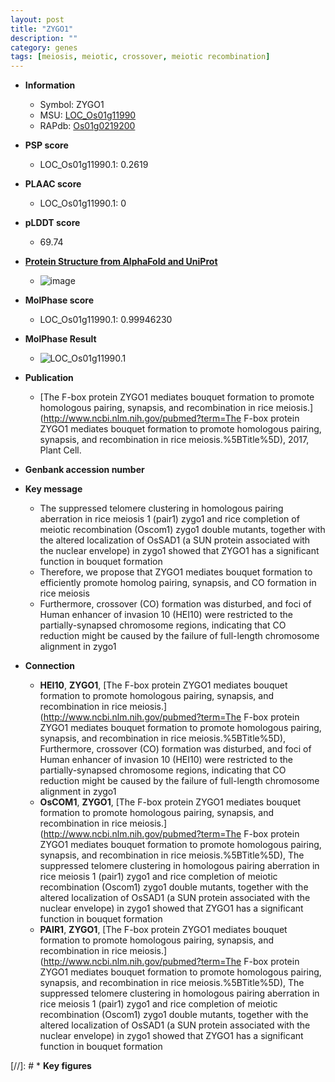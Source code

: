 ```yaml
---
layout: post
title: "ZYGO1"
description: ""
category: genes
tags: [meiosis, meiotic, crossover, meiotic recombination]
---
```


* **Information**  
    + Symbol: ZYGO1  
    + MSU: [LOC_Os01g11990](http://rice.plantbiology.msu.edu/cgi-bin/ORF_infopage.cgi?orf=LOC_Os01g11990)  
    + RAPdb: [Os01g0219200](http://rapdb.dna.affrc.go.jp/viewer/gbrowse_details/irgsp1?name=Os01g0219200)  

* **PSP score**  
    + LOC_Os01g11990.1: 0.2619 

* **PLAAC score**  
    + LOC_Os01g11990.1: 0 

* **pLDDT score**
    + 69.74

* **[Protein Structure from AlphaFold and UniProt](https://www.uniprot.org/uniprotkb/Q0JPJ6/entry#structure)**
    + ![image](https://ricepsp.github.io/images/Q0/AF-Q0JPJ6-F1.png)

* **MolPhase score**
    + LOC_Os01g11990.1: 0.99946230

* **MolPhase Result**
    + ![LOC_Os01g11990.1](https://304243504.github.io/Pictures/LOC_Os01g/LOC_Os01g11990.1.png)

* **Publication**  
    + [The F-box protein ZYGO1 mediates bouquet formation to promote homologous pairing, synapsis, and recombination in rice meiosis.](http://www.ncbi.nlm.nih.gov/pubmed?term=The F-box protein ZYGO1 mediates bouquet formation to promote homologous pairing, synapsis, and recombination in rice meiosis.%5BTitle%5D), 2017, Plant Cell.

* **Genbank accession number**  

* **Key message**  
    + The suppressed telomere clustering in homologous pairing aberration in rice meiosis 1 (pair1) zygo1 and rice completion of meiotic recombination (Oscom1) zygo1 double mutants, together with the altered localization of OsSAD1 (a SUN protein associated with the nuclear envelope) in zygo1 showed that ZYGO1 has a significant function in bouquet formation
    + Therefore, we propose that ZYGO1 mediates bouquet formation to efficiently promote homolog pairing, synapsis, and CO formation in rice meiosis
    + Furthermore, crossover (CO) formation was disturbed, and foci of Human enhancer of invasion 10 (HEI10) were restricted to the partially-synapsed chromosome regions, indicating that CO reduction might be caused by the failure of full-length chromosome alignment in zygo1

* **Connection**  
    + __HEI10__, __ZYGO1__, [The F-box protein ZYGO1 mediates bouquet formation to promote homologous pairing, synapsis, and recombination in rice meiosis.](http://www.ncbi.nlm.nih.gov/pubmed?term=The F-box protein ZYGO1 mediates bouquet formation to promote homologous pairing, synapsis, and recombination in rice meiosis.%5BTitle%5D),  Furthermore, crossover (CO) formation was disturbed, and foci of Human enhancer of invasion 10 (HEI10) were restricted to the partially-synapsed chromosome regions, indicating that CO reduction might be caused by the failure of full-length chromosome alignment in zygo1
    + __OsCOM1__, __ZYGO1__, [The F-box protein ZYGO1 mediates bouquet formation to promote homologous pairing, synapsis, and recombination in rice meiosis.](http://www.ncbi.nlm.nih.gov/pubmed?term=The F-box protein ZYGO1 mediates bouquet formation to promote homologous pairing, synapsis, and recombination in rice meiosis.%5BTitle%5D),  The suppressed telomere clustering in homologous pairing aberration in rice meiosis 1 (pair1) zygo1 and rice completion of meiotic recombination (Oscom1) zygo1 double mutants, together with the altered localization of OsSAD1 (a SUN protein associated with the nuclear envelope) in zygo1 showed that ZYGO1 has a significant function in bouquet formation
    + __PAIR1__, __ZYGO1__, [The F-box protein ZYGO1 mediates bouquet formation to promote homologous pairing, synapsis, and recombination in rice meiosis.](http://www.ncbi.nlm.nih.gov/pubmed?term=The F-box protein ZYGO1 mediates bouquet formation to promote homologous pairing, synapsis, and recombination in rice meiosis.%5BTitle%5D),  The suppressed telomere clustering in homologous pairing aberration in rice meiosis 1 (pair1) zygo1 and rice completion of meiotic recombination (Oscom1) zygo1 double mutants, together with the altered localization of OsSAD1 (a SUN protein associated with the nuclear envelope) in zygo1 showed that ZYGO1 has a significant function in bouquet formation

[//]: # * **Key figures**  


